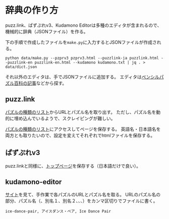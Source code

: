 # 辞典の作り方

puzz.link、ぱずぷれv3、Kudamono Editorは多種のエディタが含まれるので、機械的に辞典（JSONファイル）を作る。

下の手順で作成したファイルを`make.py`に入力するとJSONファイルが作成される。

```shell
python data/make.py --pzprv3 pzprv3.html --puzzlink-ja puzzlink.html --puzzlink-en puzzlink-en.html --kudamono kudamono.txt | jq . > data/dict.json
```

それ以外のエディタは、手でJSONファイルに追加する。
エディタは[ペンシルパズル百科の記事](https://scrapbox.io/puzzle-pedia/%E3%83%91%E3%82%BA%E3%83%AB%E4%BD%9C%E6%88%90%E3%83%84%E3%83%BC%E3%83%AB)などから探す。

## puzz.link

[パズルの種類のリスト](https://puzz.link/list.html)からURLとパズル名を取り出す。
ただし、パズル名を動的に埋め込んでいるようで、スクレイピングが難しい。

[パズルの種類のリスト](https://puzz.link/list.html)にアクセスしてページを保存する。
英語名・日本語名を両方とも取りたいので、設定を変えてそれぞれでhtmlファイルを保存する。

## ぱずぷれv3

puzz.linkと同様に、[トップページ](http://pzv.jp/)を保存する（日本語だけで良い）。

## kudamono-editor

[サイト](https://pedros.works/paper-puzzle.html)を見て、手作業で各パズルのURLとパズル名を取る。
URLのパズル名の部分、パズル名（、別名１、別名２、、、）をカンマ区切りでファイルに書く。

```text
ice-dance-pair, アイスダンス・ペア, Ice Dance Pair
```
